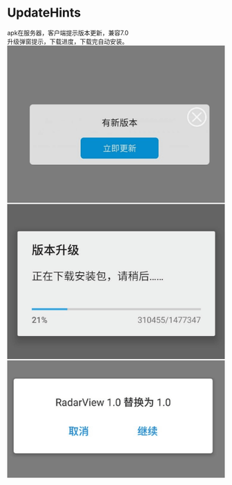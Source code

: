 # UpdateHints
apk在服务器，客户端提示版本更新，兼容7.0 <br> 
升级弹窗提示，下载进度，下载完自动安装。
![](https://github.com/Glorylan/UpdateHints/blob/master/1.png)
![](https://github.com/Glorylan/UpdateHints/blob/master/2.png)
![](https://github.com/Glorylan/UpdateHints/blob/master/3.png)
